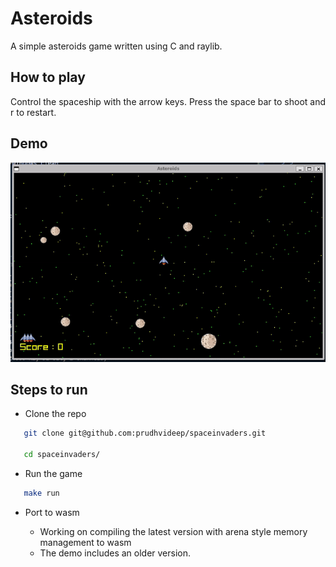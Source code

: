 # Asteroids

A simple asteroids game written using C and raylib. 

## How to play

Control the spaceship with the arrow keys. Press the space bar to shoot and r to restart.
## Demo

![Space Invaders Gameplay](./assets/demo.gif)

## Steps to run

- Clone the repo

```bash
   git clone git@github.com:prudhvideep/spaceinvaders.git

   cd spaceinvaders/
```

- Run the game

```bash
   make run
```

- Port to wasm

   - Working on compiling the latest version with arena style memory management to wasm
   - The demo includes an older version.   



